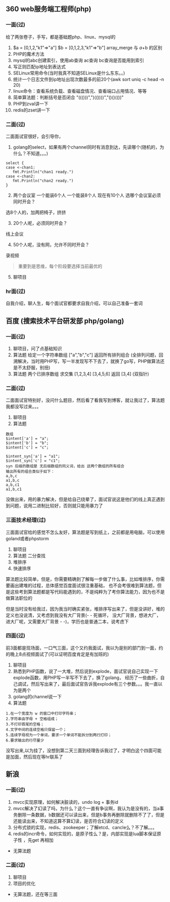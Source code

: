 ## 360 web服务端工程师(php)
### 一面(过)
给了两张卷子，手写，都是基础题php、linux、mysql的
1. $a = [0,1,2,"k1"=>"a"] $b = [0,1,2,3,"k1"=>"b"] array_merge 与 $a+$b 的区别 
2. PHP的魔术方法
3. mysql的abc创建索引，使用ab查询 ac查询 bc查询是否能用到索引
4. 写正则匹配ip地址到表达式
5. SELinux常用命令(当时我真不知道SELinux是什么东东。。)
6. 统计一个日志文件到ip地址出现次数最多的前20个(awk sort uniq -c head -n 20)
7. linux命令：查看系统负载、查看磁盘情况、查看端口占用情况、等等
8. 简单算法题：判断括号是否闭合 "((()))",")(())))","()()(())"
9. PHP到zval讲一下
10. redis的zset讲一下

### 二面(过)
二面面试官很好，会引导你，
1. golang的select，如果有两个channel同时有消息到达，先读哪个(随机的，为什么？不知道。。。)
```
select {
case <-chan1:
   fmt.Println("chan1 ready.")
case <-chan2:
   fmt.Println("chan2 ready.")
}
```

2. 两个会议室 一个能装6个人 一个能装8个人  现在有10个人 选哪个会议室必须同时开会？

选8个人的，加两把椅子，挤挤

3. 20个人呢，必须同时开会？

线上会议

4. 50个人呢，没有网，允许不同时开会？

录视频 

> 重要到是思维，每个阶段要选择当前最优的
5. 聊项目

### hr面(过)

自我介绍，聊人生，每个面试官都要求自我介绍，可以自己准备一套词

## 百度 (搜索技术平台研发部 php/golang)
### 一面(过)
1. 聊项目，问了点基础知识
2. 算法题 给定一个字符串数组 ["a","b","c"] 返回所有排列组合 (全排列问题，回溯解决，当时用PHP写，写一半发现写不下去了，就换了go写，PHP做算法还是不太舒服，别扭)
3. 算法题 两个已排序数组 求交集 [1,2,3,4] [3,4,5,6] 返回 [3,4] (双指针)

### 二面(过)
二面面试官特别好，没问什么题目，然后看了看我写到博客，就让我过了，算法题我都没写过来。。。
1. 聊项目
2. 算法题 

```       
数组
$intent['a'] = "a";
$intent['b'] = "b";
$intent['c'] = "c";

$intent_syn['a'] = "a1";
$intent_syn['c'] = "c1";
syn 后缀的数组是 无后缀数组的同义词，给出 这两个数组的所有组合
输出所有的组合类似于如下：
a,b,c
a1,b,c
a,b,c1
a1,b,c1
```   
没做出来，用的暴力解决，但是给自己绕晕了，面试官说这是他们的线上真正遇到到问题，说用二进制比较好，否则就只能用暴力了

### 三面技术经理(过)
三面面试官给的感觉不怎么友好，算法题是写到纸上，之前都是用电脑，可以使用goland或者phpstorm
1. 聊项目
2. 算法题 二分查找 
3. 堆排序
4. 快速排序

算法题比较简单，但是，你需要精确到了解每一步做了什么事，比如堆排序，你需要画出建堆的过程，总体感觉百度面试很注重基础，
也不会考很难到算法题，但是这些考到算法题都是写代码能遇到的，不是纯粹为了考你算法能力，因为也不是做算法职位的

但是当时没有给我过，因为我当时确实紧张，堆排序写出来了，但是没讲好，堆的定义也没说清，又考虑到我没有大厂背景(- - 死循环，
没大厂背景，想进大厂，进大厂呢，又需要大厂背景 - -)，学历也是普通二本，说考虑下

### 四面(过)
前3面都是现场面，一口气三面，这个又约我面试，我以为是别的部门到一面，约的晚上8点视频面试了(可以证明百度肯定是有加班的)

1. 聊项目
2. 熟悉到PHP函数，说了一大堆，然后说到explode，面试官说自己实现一下explode函数，用PHP写一半写不下去了，换了golang，
经历了一些曲折，自己调试，然后写出来了，最后面试官告诉我explode有三个参数。。。我一直以为是两个
3. golang的channel说一下
4. 算法题 

```
1.在一个宽度为 w 的窗口中打印字符串；
2.字符串由字母 + 空格组成；
3.不打印首尾的空格；
4.文字中间的连续空格只保留一个；
5.连续字母视为一个单词，要求一个单词不能拆分到两行打印；
6.要求输出的行尽量少
```

没写出来,以为挂了，没想到第二天三面到经理告诉我过了，才明白这个四面可能是加面，然后现在等hr联系了

## 新浪
### 一面(过)
1. mvcc实现原理，如何解决脏读的，undo log + 事务id
2. mvcc解决了幻读了吗，为什么？这个一直有争议啊，我认为是没有的，当a事务删除一条数据，b数据还可以读出来，但是b事务再删除就删除不了了，但是还能读出来，不知道这算不算幻读，是否符合幻读的定义
3. 分布式锁的实现，redis、zookeeper；了解etcd、cancle么？不了解。。。
4. redis的incr命令，如何实现的，是原子性么？是，内部实现是lua脚本保证原子性 ，先get 再相加
- 无算法题
### 二面(过)
1. 聊项目
2. 项目的优化
- 无算法题，还在等三面


